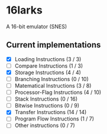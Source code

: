 # 16larks
A 16-bit emulator (SNES)

## Current implementations
- [x] Loading Instructions (3 / 3)
- [ ] Compare Instructions (1 / 3)
- [x] Storage Instructions (4 / 4)
- [ ] Branching Instructions (0 / 10)
- [ ] Matematical Instructions (3 / 8)
- [ ] Processor-Flag Instructions (4 / 10)
- [ ] Stack Instructions (0 / 16)
- [ ] Bitwise Instructions (0 / 9)
- [x] Transfer Instructions (14 / 14)
- [ ] Program Flow Instructions (1 / 7)
- [ ] Other instructions (0 / 7)
